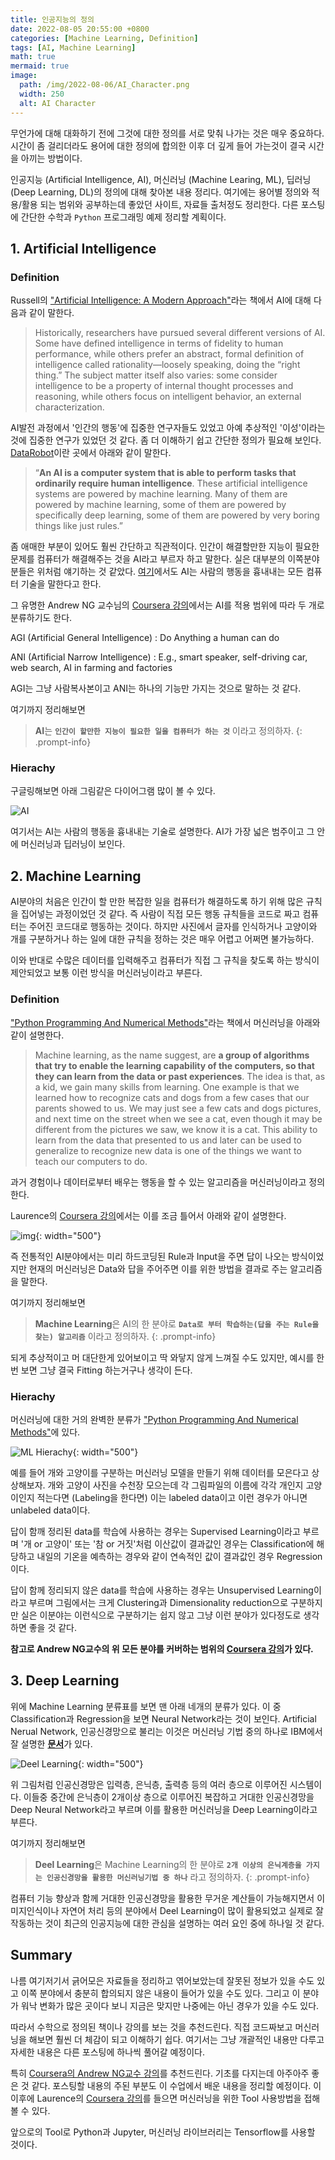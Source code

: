 ```yaml
---
title: 인공지능의 정의
date: 2022-08-05 20:55:00 +0800
categories: [Machine Learning, Definition]
tags: [AI, Machine Learning]
math: true
mermaid: true
image:
  path: /img/2022-08-06/AI_Character.png
  width: 250
  alt: AI Character
---
```

무언가에 대해 대화하기 전에 그것에 대한 정의를 서로 맞춰 나가는 것은 매우 중요하다. 시간이 좀 걸리더라도 용어에 대한 정의에 합의한 이후 더 깊게 들어 가는것이 결국 시간을 아끼는 방법이다.

인공지능 (Artificial Intelligence, AI), 머신러닝 (Machine Learing, ML), 딥러닝 (Deep Learning, DL)의 정의에 대해 찾아본 내용 정리다. 여기에는 용어별 정의와 적용/활용 되는 범위와 공부하는데 좋았던 사이트, 자료들 출처정도 정리한다. 다른 포스팅에 간단한 수학과 `Python` 프로그래밍 예제 정리할 계획이다.


## 1. Artificial Intelligence

### Definition

Russell의 ["Artificial Intelligence: A Modern Approach"](http://aima.cs.berkeley.edu/)라는 책에서 AI에 대해 다음과 같이 말한다.

> Historically, researchers have pursued several different versions of AI. Some have defined intelligence in terms of fidelity to human performance, while others prefer an abstract, formal definition of
intelligence called rationality—loosely speaking, doing the “right thing.” The subject matter itself also varies: some consider intelligence to be a property of internal thought processes and
reasoning, while others focus on intelligent behavior, an external characterization. 

AI발전 과정에서 '인간의 행동'에 집중한 연구자들도 있었고 아예 추상적인 '이성'이라는 것에 집중한 연구가 있었던 것 같다. 좀 더 이해하기 쉽고 간단한 정의가 필요해 보인다. [DataRobot](https://www.datarobot.com/wiki/artificial-intelligence/)이란 곳에서 아래와 같이 말한다.

> “**An AI is a computer system that is able to perform tasks that ordinarily require human intelligence**. These artificial intelligence systems are powered by machine learning. Many of them are powered by machine learning, some of them are powered by specifically deep learning, some of them are powered by very boring things like just rules.”

좀 애매한 부분이 있어도 훨씬 간단하고 직관적이다. 인간이 해결할만한 지능이 필요한 문제를 컴퓨터가 해결해주는 것을 AI라고 부르자 하고 말한다. 실은 대부분의 이쪽분야 분들은 위처럼 얘기하는 것 같았다. [여기](https://www.kdnuggets.com/2017/07/rapidminer-ai-machine-learning-deep-learning.html)에서도 AI는 사람의 행동을 흉내내는 모든 컴퓨터 기술을 말한다고 한다. 

그 유명한 Andrew NG 교수님의 [Coursera 강의](https://www.coursera.org/learn/ai-for-everyone?)에서는 AI를 적용 범위에 따라 두 개로 분류하기도 한다. 

AGI (Artificial General Intelligence)
: Do Anything a human can do

ANI (Artificial Narrow Intelligence)
: E.g., smart speaker, self-driving car, web search, AI in farming and factories

AGI는 그냥 사람복사본이고 ANI는 하나의 기능만 가지는 것으로 말하는 것 같다. 

여기까지 정리해보면 

> **AI**는 **`인간이 할만한 지능이 필요한 일을 컴퓨터가 하는 것`** 이라고 정의하자. 
{: .prompt-info}


### Hierachy

구글링해보면 아래 그림같은 다이어그램 많이 볼 수 있다. 

![AI](https://raw.github.com/ch-hey/imgcdn/master/img/2022-08-06/AI_ML_DL_Diagram.jpg)

여기서는 AI는 사람의 행동을 흉내내는 기술로 설명한다. AI가 가장 넓은 범주이고 그 안에 머신러닝과 딥러닝이 보인다.

## 2. Machine Learning

AI분야의 처음은 인간이 할 만한 복잡한 일을 컴퓨터가 해결하도록 하기 위해 많은 규칙을 집어넣는 과정이었던 것 같다. 즉 사람이 직접 모든 행동 규칙들을 코드로 짜고 컴퓨터는 주어진 코드대로 행동하는 것이다. 하지만 사진에서 글자를 인식하거나 고양이와 개를 구분하거나 하는 일에 대한 규칙을 정하는 것은 매우 어렵고 어쩌면 불가능하다. 

이와 반대로 수많은 데이터를 입력해주고 컴퓨터가 직접 그 규칙을 찾도록 하는 방식이 제안되었고 보통 이런 방식을 머신러닝이라고 부른다.

### Definition

["Python Programming And Numerical Methods"](https://pythonnumericalmethods.berkeley.edu/notebooks/chapter25.01-Concept-of-Machine-Learning.html)라는 책에서 머신러닝을 아래와 같이 설명한다.

> Machine learning, as the name suggest, are **a group of algorithms that try to enable the learning capability of the computers, so that they can learn from the data or past experiences**. The idea is that, as a kid, we gain many skills from learning. One example is that we learned how to recognize cats and dogs from a few cases that our parents showed to us. We may just see a few cats and dogs pictures, and next time on the street when we see a cat, even though it may be different from the pictures we saw, we know it is a cat. This ability to learn from the data that presented to us and later can be used to generalize to recognize new data is one of the things we want to teach our computers to do.

과거 경험이나 데이터로부터 배우는 행동을 할 수 있는 알고리즘을 머신러닝이라고 정의한다.

Laurence의 [Coursera 강의](https://www.coursera.org/professional-certificates/tensorflow-in-practice)에서는 이를 조금 틀어서 아래와 같이 설명한다.

![img](https://raw.github.com/ch-hey/imgcdn/master/img/2022-08-06/ML.PNG){: width="500"}

즉 전통적인 AI분야에서는 미리 하드코딩된 Rule과 Input을 주면 답이 나오는 방식이었지만 현재의 머신러닝은 Data와 답을 주어주면 이를 위한 방법을 결과로 주는 알고리즘을 말한다.

여기까지 정리해보면 

> **Machine Learning**은 AI의 한 분야로 **`Data로 부터 학습하는(답을 주는 Rule을 찾는) 알고리즘`** 이라고 정의하자. 
{: .prompt-info}

되게 추상적이고 머 대단한게 있어보이고 딱 와닿지 않게 느껴질 수도 있지만, 예시를 한 번 보면 그냥 결국 Fitting 하는거구나 생각이 든다.

### Hierachy

머신러닝에 대한 거의 완벽한 분류가 ["Python Programming And Numerical Methods"](https://pythonnumericalmethods.berkeley.edu/notebooks/chapter25.01-Concept-of-Machine-Learning.html)에 있다.

![ML Hierachy](https://pythonnumericalmethods.berkeley.edu/_images/25.01.01-types-of-ML.jpg){: width="500"}

예를 들어 개와 고양이를 구분하는 머신러닝 모델을 만들기 위해 데이터를 모은다고 상상해보자. 개와 고양이 사진을 수천장 모으는데 각 그림파일의 이름에 각각 개인지 고양이인지 적는다면 (Labeling을 한다면) 이는 labeled data이고 이런 경우가 아니면 unlabeled data이다.

답이 함깨 정리된 data를 학습에 사용하는 경우는 Supervised Learning이라고 부르며 '개 or 고양이' 또는 '참 or 거짓'처럼 이산값이 결과값인 경우는 Classification에 해당하고 내일의 기온을 예측하는 경우와 같이 연속적인 값이 결과값인 경우 Regression이다.

답이 함께 정리되지 않은 data를 학습에 사용하는 경우는 Unsupervised Learning이라고 부르며 그림에서는 크게 Clustering과 Dimensionality reduction으로 구분하지만 실은 이분야는 이런식으로 구분하기는 쉽지 않고 그냥 이런 분야가 있다정도로 생각하면 좋을 것 같다.

**참고로 Andrew NG교수의 위 모든 분야를 커버하는 범위의 [Coursera 강의](https://www.coursera.org/learn/machine-learning)가 있다.**

## 3. Deep Learning

위에 Machine Learning 분류표를 보면 맨 아래 네개의 분류가 있다. 이 중 Classification과 Regression을 보면 Neural Network라는 것이 보인다. Artificial Nerual Network, 인공신경망으로 불리는 이것은 머신러닝 기법 중의 하나로 IBM에서 잘 설명한 [**문서**](https://www.ibm.com/kr-ko/cloud/learn/neural-networks)가 있다. 

![Deel Learning](https://1.cms.s81c.com/sites/default/files/2021-01-06/ICLH_Diagram_Batch_01_03-DeepNeuralNetwork-WHITEBG.png){: width="500"}

위 그림처럼 인공신경망은 입력층, 은닉층, 출력층 등의 여러 층으로 이루어진 시스템이다. 이들중 중간에 은닉층이 2개이상 층으로 이루어진 복잡하고 거대한 인공신경망을 Deep Neural Network라고 부르며 이를 활용한 머신러닝을 Deep Learning이라고 부른다. 

여기까지 정리해보면 

> **Deel Learning**은 Machine Learning의 한 분야로 **`2개 이상의 은닉계층을 가지는 인공신경망을 활용한 머신러닝기법 중 하나`** 라고 정의하자. 
{: .prompt-info}

컴퓨터 기능 향상과 함께 거대한 인공신경망을 활용한 무거운 계산들이 가능해지면서 이미지인식이나 자연어 처리 등의 분야에서 Deel Learning이 많이 활용되었고 실제로 잘 작동하는 것이 최근의 인공지능에 대한 관심을 설명하는 여러 요인 중에 하나일 것 같다.


## Summary

나름 여기저기서 긁어모은 자료들을 정리하고 엮어보았는데 잘못된 정보가 있을 수도 있고 이쪽 분야에서 충분히 합의되지 않은 내용이 들어가 있을 수도 있다. 그리고 이 분야가 워낙 변화가 많은 곳이다 보니 지금은 맞지만 나중에는 아닌 경우가 있을 수도 있다.

따라서 수학으로 정의된 책이나 강의를 보는 것을 추천드린다. 직접 코드짜보고 머신러닝을 해보면 훨씬 더 체감이 되고 이해하기 쉽다. 여기서는 그냥 개괄적인 내용만 다루고 자세한 내용은 다른 포스팅에 하나씩 풀어갈 예정이다.

특히 [Coursera의 Andrew NG교수 강의](https://www.coursera.org/learn/machine-learning)를 추천드린다. 기초를 다지는데 아주아주 좋은 것 같다. 포스팅할 내용의 주된 부분도 이 수업에서 배운 내용을 정리할 예정이다. 이 이후에 Laurence의 [Coursera 강의](https://www.coursera.org/professional-certificates/tensorflow-in-practice)를 들으면 머신러닝을 위한 Tool 사용방법을 접해볼 수 있다. 

앞으로의 Tool로 Python과 Jupyter, 머신러닝 라이브러리는 Tensorflow를 사용할 것이다. 



